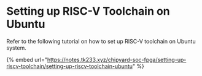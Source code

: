 # Setting up RISC-V Toolchain on Ubuntu

Refer to the following tutorial on how to set up RISC-V toolchain on Ubuntu system.

{% embed url="https://notes.tk233.xyz/chipyard-soc-fpga/setting-up-riscv-toolchain/setting-up-riscv-toolchain-ubuntu" %}
